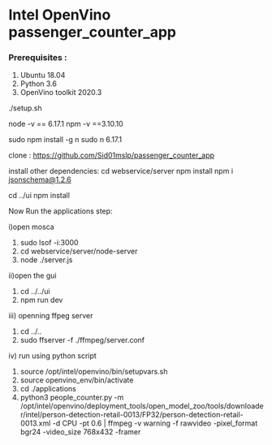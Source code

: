 # Intel OpenVino passenger_counter_app

### Prerequisites : 

1) Ubuntu 18.04
2) Python 3.6
3) OpenVino toolkit 2020.3

./setup.sh

node -v == 6.17.1
npm -v ==3.10.10

sudo npm install -g n
sudo n 6.17.1

clone : https://github.com/Sid01mslp/passenger_counter_app

install other dependencies:
cd webservice/server
npm install
npm i jsonschema@1.2.6

cd ../ui
npm install


Now Run the applications step: 

i)open mosca 

1) sudo lsof -i:3000
2) cd webservice/server/node-server
3) node ./server.js


ii)open the gui

1) cd ../../ui
2) npm run dev

iii) openning ffpeg server

1) cd ../..
2) sudo ffserver -f ./ffmpeg/server.conf

iv) run using python script

1) source /opt/intel/openvino/bin/setupvars.sh
2) source openvino_env/bin/activate
3) cd ./applications
4) python3 people_counter.py -m /opt/intel/openvino/deployment_tools/open_model_zoo/tools/downloader/intel/person-detection-retail-0013/FP32/person-detection-retail-0013.xml -d CPU -pt 0.6 | ffmpeg -v warning -f rawvideo -pixel_format bgr24 -video_size 768x432 -framer


